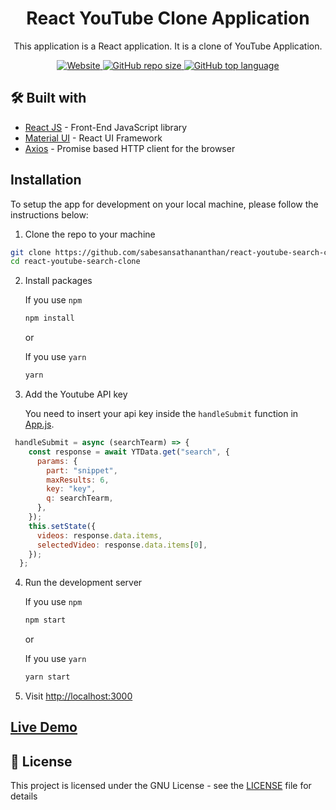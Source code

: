 
 <h1 align="center">React YouTube Clone Application</h1>
 
<p align="center">
This application is a React application. It is a clone of YouTube Application.
</p>

<p align="center">
<a href="https://ytsearchclone.web.app/">
      <img alt="Website" src="https://img.shields.io/website?down_color=critical&up_color=blueviolet&url=https://ytsearchclone.web.app/" />
    </a><a href="https://github.com/sabesansathananthan/react-youtube-search-clone">
      <img alt="GitHub repo size" src="https://img.shields.io/github/repo-size/sabesansathananthan/react-youtube-search-clone" />
    </a><a href="https://github.com/sabesansathananthan/react-youtube-search-clone/search?l=JavaScript&type=code">
      <img alt="GitHub top language" src="https://img.shields.io/github/languages/top/sabesansathananthan/react-youtube-search-clone?color=yellow" />
    </a>
</p>


## 🛠️ Built with

- [React JS](https://reactjs.org/) - Front-End JavaScript library
- [Material UI](https://material-ui.com/) - React UI Framework
- [Axios](https://www.npmjs.com/package/axios) - Promise based HTTP client for the browser

## Installation

To setup the app for development on your local machine, please follow the instructions below:

1. Clone the repo to your machine

```bash
git clone https://github.com/sabesansathananthan/react-youtube-search-clone.git
cd react-youtube-search-clone
```

2. Install packages

   If you use `npm`

   ```bash
   npm install
   ```

   or

   If you use `yarn`

   ```bash
   yarn
   ```

3. Add the Youtube API key
      
      You need to insert your api key inside the `handleSubmit` function in [App.js](./src/App.js).

```JavaScript
 handleSubmit = async (searchTearm) => {
    const response = await YTData.get("search", {
      params: {
        part: "snippet",
        maxResults: 6,
        key: "key",
        q: searchTearm,
      },
    });
    this.setState({
      videos: response.data.items,
      selectedVideo: response.data.items[0],
    });
  };
```

4. Run the development server

   If you use `npm`

   ```bash
   npm start
   ```

   or

   If you use `yarn`

   ```bash
   yarn start
   ```

5. Visit <http://localhost:3000>

## [Live Demo](https://ytsearchclone.web.app/)

## 📄 License

This project is licensed under the GNU License - see the [LICENSE](./LICENSE) file for details
